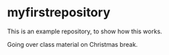 # myfirstrepository


This is an example repository, to show how this works.

Going over class material on Christmas break.